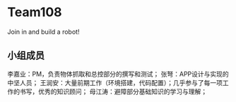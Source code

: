 # Team108
Join in and build a robot!

## 小组成员
李嘉业：PM，负责物体抓取和总控部分的撰写和测试；
张弩：APP设计与实现的中坚人员；
王润安：大量前期工作（环境搭建，代码配置）；几乎参与了每一项工作的书写，优秀的知识顾问；
母江涛：避障部分基础知识的学习与理解；
